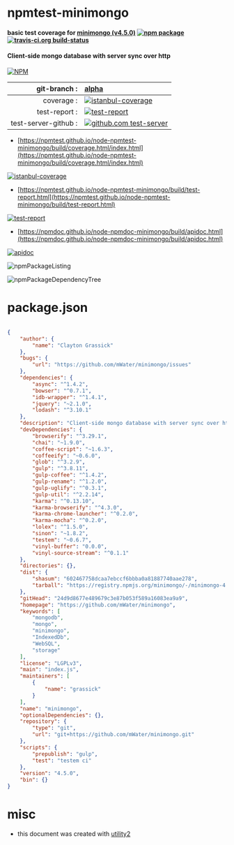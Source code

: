 # npmtest-minimongo

#### basic test coverage for  [minimongo (v4.5.0)](https://github.com/mWater/minimongo)  [![npm package](https://img.shields.io/npm/v/npmtest-minimongo.svg?style=flat-square)](https://www.npmjs.org/package/npmtest-minimongo) [![travis-ci.org build-status](https://api.travis-ci.org/npmtest/node-npmtest-minimongo.svg)](https://travis-ci.org/npmtest/node-npmtest-minimongo)

#### Client-side mongo database with server sync over http

[![NPM](https://nodei.co/npm/minimongo.png?downloads=true&downloadRank=true&stars=true)](https://www.npmjs.com/package/minimongo)

| git-branch : | [alpha](https://github.com/npmtest/node-npmtest-minimongo/tree/alpha)|
|--:|:--|
| coverage : | [![istanbul-coverage](https://npmtest.github.io/node-npmtest-minimongo/build/coverage.badge.svg)](https://npmtest.github.io/node-npmtest-minimongo/build/coverage.html/index.html)|
| test-report : | [![test-report](https://npmtest.github.io/node-npmtest-minimongo/build/test-report.badge.svg)](https://npmtest.github.io/node-npmtest-minimongo/build/test-report.html)|
| test-server-github : | [![github.com test-server](https://npmtest.github.io/node-npmtest-minimongo/GitHub-Mark-32px.png)](https://npmtest.github.io/node-npmtest-minimongo/build/app/index.html) | | build-artifacts : | [![build-artifacts](https://npmtest.github.io/node-npmtest-minimongo/glyphicons_144_folder_open.png)](https://github.com/npmtest/node-npmtest-minimongo/tree/gh-pages/build)|

- [https://npmtest.github.io/node-npmtest-minimongo/build/coverage.html/index.html](https://npmtest.github.io/node-npmtest-minimongo/build/coverage.html/index.html)

[![istanbul-coverage](https://npmtest.github.io/node-npmtest-minimongo/build/screenCapture.buildCi.browser.%252Ftmp%252Fbuild%252Fcoverage.lib.html.png)](https://npmtest.github.io/node-npmtest-minimongo/build/coverage.html/index.html)

- [https://npmtest.github.io/node-npmtest-minimongo/build/test-report.html](https://npmtest.github.io/node-npmtest-minimongo/build/test-report.html)

[![test-report](https://npmtest.github.io/node-npmtest-minimongo/build/screenCapture.buildCi.browser.%252Ftmp%252Fbuild%252Ftest-report.html.png)](https://npmtest.github.io/node-npmtest-minimongo/build/test-report.html)

- [https://npmdoc.github.io/node-npmdoc-minimongo/build/apidoc.html](https://npmdoc.github.io/node-npmdoc-minimongo/build/apidoc.html)

[![apidoc](https://npmdoc.github.io/node-npmdoc-minimongo/build/screenCapture.buildCi.browser.%252Ftmp%252Fbuild%252Fapidoc.html.png)](https://npmdoc.github.io/node-npmdoc-minimongo/build/apidoc.html)

![npmPackageListing](https://npmtest.github.io/node-npmtest-minimongo/build/screenCapture.npmPackageListing.svg)

![npmPackageDependencyTree](https://npmtest.github.io/node-npmtest-minimongo/build/screenCapture.npmPackageDependencyTree.svg)



# package.json

```json

{
    "author": {
        "name": "Clayton Grassick"
    },
    "bugs": {
        "url": "https://github.com/mWater/minimongo/issues"
    },
    "dependencies": {
        "async": "^1.4.2",
        "bowser": "^0.7.1",
        "idb-wrapper": "^1.4.1",
        "jquery": "~2.1.0",
        "lodash": "^3.10.1"
    },
    "description": "Client-side mongo database with server sync over http",
    "devDependencies": {
        "browserify": "^3.29.1",
        "chai": "~1.9.0",
        "coffee-script": "~1.6.3",
        "coffeeify": "~0.6.0",
        "glob": "^3.2.9",
        "gulp": "^3.8.11",
        "gulp-coffee": "^1.4.2",
        "gulp-rename": "^1.2.0",
        "gulp-uglify": "^0.3.1",
        "gulp-util": "^2.2.14",
        "karma": "^0.13.10",
        "karma-browserify": "^4.3.0",
        "karma-chrome-launcher": "^0.2.0",
        "karma-mocha": "^0.2.0",
        "lolex": "^1.5.0",
        "sinon": "~1.8.2",
        "testem": "~0.6.7",
        "vinyl-buffer": "0.0.0",
        "vinyl-source-stream": "^0.1.1"
    },
    "directories": {},
    "dist": {
        "shasum": "602467758dcaa7ebccf6bbba0a81887740aae278",
        "tarball": "https://registry.npmjs.org/minimongo/-/minimongo-4.5.0.tgz"
    },
    "gitHead": "24d9d8677e489679c3e87b053f589a16083ea9a9",
    "homepage": "https://github.com/mWater/minimongo",
    "keywords": [
        "mongodb",
        "mongo",
        "minimongo",
        "IndexedDb",
        "WebSQL",
        "storage"
    ],
    "license": "LGPLv3",
    "main": "index.js",
    "maintainers": [
        {
            "name": "grassick"
        }
    ],
    "name": "minimongo",
    "optionalDependencies": {},
    "repository": {
        "type": "git",
        "url": "git+https://github.com/mWater/minimongo.git"
    },
    "scripts": {
        "prepublish": "gulp",
        "test": "testem ci"
    },
    "version": "4.5.0",
    "bin": {}
}
```



# misc
- this document was created with [utility2](https://github.com/kaizhu256/node-utility2)
